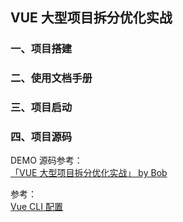 ## VUE 大型项目拆分优化实战

### 一、项目搭建

### 二、使用文档手册

### 三、项目启动

### 四、项目源码

DEMO 源码参考：<br />
<a href="/" target="_blank">「VUE 大型项目拆分优化实战」 by Bob</a><br />

参考：<br />
<a href="https://cli.vuejs.org/zh/" target="_blank">Vue CLI 配置</a><br />
